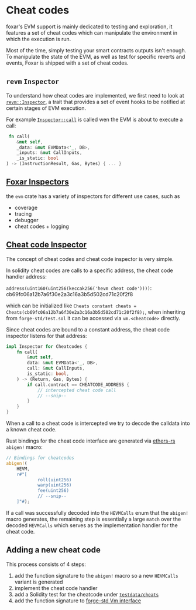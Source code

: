 # Cheat codes

foxar's EVM support is mainly dedicated to testing and exploration, it features a set of cheat codes which can
manipulate the environment in which the execution is run.

Most of the time, simply testing your smart contracts outputs isn't enough. To manipulate the state of the EVM, as well
as test for specific reverts and events, Foxar is shipped with a set of cheat codes.

## `revm` `Inspector`

To understand how cheat codes are implemented, we first need to look
at [`revm::Inspector`](https://docs.rs/revm/latest/revm/trait.Inspector.html), a trait that provides a set of event
hooks to be notified at certain stages of EVM execution.

For example [`Inspector::call`](https://docs.rs/revm/latest/revm/trait.Inspector.html#method.call) is called wen the EVM is about to execute a call:

```rust
 fn call(
    &mut self,
    _data: &mut EVMData<'_, DB>,
    _inputs: &mut CallInputs,
    _is_static: bool
) -> (InstructionResult, Gas, Bytes) { ... }
```

## [Foxar Inspectors](../../evm/src/executor/inspector)

the `evm` crate has a variety of inspectors for different use cases, such as

-   coverage
-   tracing
-   debugger
-   cheat codes + logging

## [Cheat code Inspector](../../evm/src/executor/inspector/cheatcodes)

The concept of cheat codes and cheat code inspector is very simple.

In solidity cheat codes are calls to a specific address, the cheat code handler address:

`address(uint160(uint256(keccak256('hevm cheat code'))))`: cb69fc06a12b7a6f30e2a3c16a3b5d502cd71c20f2f8

which can be initialized like `Cheats constant cheats = Cheats(cb69fc06a12b7a6f30e2a3c16a3b5d502cd71c20f2f8);`, when
inheriting from `forge-std/Test.sol` it can be accessed via `vm.<cheatcode>` directly.

Since cheat codes are bound to a constant address, the cheat code inspector listens for that address:

```rust
impl Inspector for Cheatcodes {
    fn call(
        &mut self,
        data: &mut EVMData<'_, DB>,
        call: &mut CallInputs,
        is_static: bool,
    ) -> (Return, Gas, Bytes) {
        if call.contract == CHEATCODE_ADDRESS {
            // intercepted cheat code call
            // --snip--
        }
    }
}
```

When a call to a cheat code is intercepted we try to decode the calldata into a known cheat code.

Rust bindings for the cheat code interface are generated
via [ethers-rs](https://github.com/gakonst/ethers-rs/) `abigen!` macro:

```rust
// Bindings for cheatcodes
abigen!(
    HEVM,
    r#"[
            roll(uint256)
            warp(uint256)
            fee(uint256)
            // --snip--
    ]"#);
```

If a call was successfully decoded into the `HEVMCalls` enum that the `abigen!` macro generates, the remaining step is
essentially a large `match` over the decoded `HEVMCalls` which serves as the implementation handler for the cheat code.

## Adding a new cheat code

This process consists of 4 steps:

1. add the function signature to the `abigen!` macro so a new `HEVMCalls` variant is generated
2. implement the cheat code handler
3. add a Solidity test for the cheatcode under [`testdata/cheats`](https://github.com/bchainhub/foxar/tree/master/testdata/cheats)
4. add the function signature
   to [forge-std Vm interface](https://github.com/bchainhub/forge-std/blob/master/src/Vm.sol)
